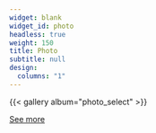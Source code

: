 ```yaml
---
widget: blank
widget_id: photo
headless: true
weight: 150
title: Photo
subtitle: null
design:
  columns: "1"
---
```

{{< gallery album="photo_select" >}}



[See more](/photo)